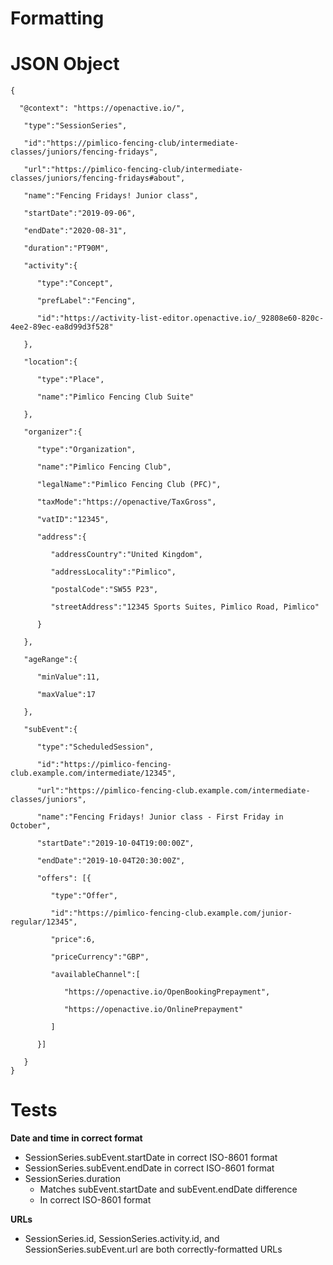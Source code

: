 

# Formatting


# JSON Object

```            
{

  "@context": "https://openactive.io/",

   "type":"SessionSeries",

   "id":"https://pimlico-fencing-club/intermediate-classes/juniors/fencing-fridays",

   "url":"https://pimlico-fencing-club/intermediate-classes/juniors/fencing-fridays#about",

   "name":"Fencing Fridays! Junior class",

   "startDate":"2019-09-06",

   "endDate":"2020-08-31",

   "duration":"PT90M",

   "activity":{

      "type":"Concept",

      "prefLabel":"Fencing",

      "id":"https://activity-list-editor.openactive.io/_92808e60-820c-4ee2-89ec-ea8d99d3f528"

   },

   "location":{

      "type":"Place",

      "name":"Pimlico Fencing Club Suite"

   },

   "organizer":{

      "type":"Organization",

      "name":"Pimlico Fencing Club",

      "legalName":"Pimlico Fencing Club (PFC)",

      "taxMode":"https://openactive/TaxGross",

      "vatID":"12345",

      "address":{

         "addressCountry":"United Kingdom",

         "addressLocality":"Pimlico",

         "postalCode":"SW55 P23",

         "streetAddress":"12345 Sports Suites, Pimlico Road, Pimlico"

      }

   },

   "ageRange":{

      "minValue":11,

      "maxValue":17

   },

   "subEvent":{

      "type":"ScheduledSession",

      "id":"https://pimlico-fencing-club.example.com/intermediate/12345",

      "url":"https://pimlico-fencing-club.example.com/intermediate-classes/juniors",

      "name":"Fencing Fridays! Junior class - First Friday in October",

      "startDate":"2019-10-04T19:00:00Z",

      "endDate":"2019-10-04T20:30:00Z",

      "offers": [{

         "type":"Offer",

         "id":"https://pimlico-fencing-club.example.com/junior-regular/12345",

         "price":6,

         "priceCurrency":"GBP",

         "availableChannel":[

            "https://openactive.io/OpenBookingPrepayment",

            "https://openactive.io/OnlinePrepayment"

         ]

      }]

   }
}
```

# Tests

**Date and time in correct format**

*   SessionSeries.subEvent.startDate in correct ISO-8601 format
*   SessionSeries.subEvent.endDate in correct ISO-8601 format
*   SessionSeries.duration
    *   Matches subEvent.startDate and subEvent.endDate difference
    *   In correct ISO-8601 format

**URLs**

*   SessionSeries.id, SessionSeries.activity.id, and SessionSeries.subEvent.url are both correctly-formatted URLs
